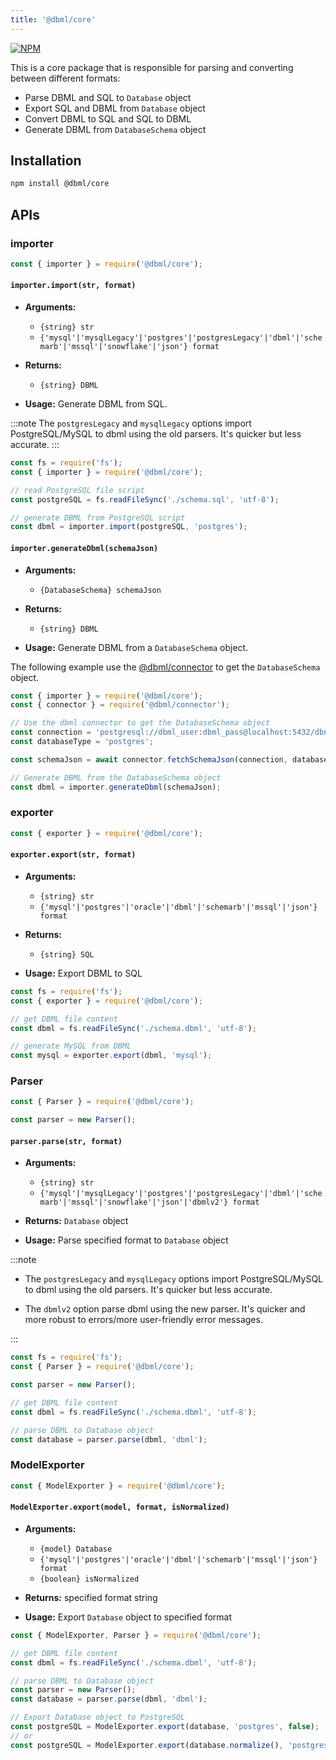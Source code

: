 ```yaml
---
title: '@dbml/core'
---
```


[![NPM](https://img.shields.io/npm/v/@dbml/core)](https://www.npmjs.com/package/@dbml/core)

This is a core package that is responsible for parsing and converting between different formats:

* Parse DBML and SQL to `Database` object
* Export SQL and DBML from `Database` object
* Convert DBML to SQL and SQL to DBML
* Generate DBML from `DatabaseSchema` object

## Installation

```bash npm2yarn
npm install @dbml/core
```

## APIs

### importer

```javascript
const { importer } = require('@dbml/core');
```

#### `importer.import(str, format)`

* **Arguments:**
  * ```{string} str```
  * ```{'mysql'|'mysqlLegacy'|'postgres'|'postgresLegacy'|'dbml'|'schemarb'|'mssql'|'snowflake'|'json'} format```

* **Returns:**
  * ```{string} DBML```

* **Usage:**
Generate DBML from SQL.

:::note
The `postgresLegacy` and `mysqlLegacy` options import PostgreSQL/MySQL to dbml using the old parsers. It's quicker but less accurate.
:::

```javascript
const fs = require('fs');
const { importer } = require('@dbml/core');

// read PostgreSQL file script
const postgreSQL = fs.readFileSync('./schema.sql', 'utf-8');

// generate DBML from PostgreSQL script
const dbml = importer.import(postgreSQL, 'postgres');
```

#### `importer.generateDbml(schemaJson)`

* **Arguments:**
  * ```{DatabaseSchema} schemaJson```

* **Returns:**
  * ```{string} DBML```

* **Usage:**
Generate DBML from a `DatabaseSchema` object.

The following example use the [@dbml/connector](./connector.md) to get the `DatabaseSchema` object.

```javascript
const { importer } = require('@dbml/core');
const { connector } = require('@dbml/connector');

// Use the dbml connector to get the DatabaseSchema object
const connection = 'postgresql://dbml_user:dbml_pass@localhost:5432/dbname?schemas=public';
const databaseType = 'postgres';

const schemaJson = await connector.fetchSchemaJson(connection, databaseType);

// Generate DBML from the DatabaseSchema object
const dbml = importer.generateDbml(schemaJson);
```

### exporter

```javascript
const { exporter } = require('@dbml/core');
```

#### `exporter.export(str, format)`

* **Arguments:**
  * ```{string} str```
  * ```{'mysql'|'postgres'|'oracle'|'dbml'|'schemarb'|'mssql'|'json'} format```

* **Returns:**
  * ```{string} SQL```

* **Usage:**
Export DBML to SQL

```javascript
const fs = require('fs');
const { exporter } = require('@dbml/core');

// get DBML file content
const dbml = fs.readFileSync('./schema.dbml', 'utf-8');

// generate MySQL from DBML
const mysql = exporter.export(dbml, 'mysql');
```

### Parser

```javascript
const { Parser } = require('@dbml/core');

const parser = new Parser();
```

#### `parser.parse(str, format)`

* **Arguments:**
  * ```{string} str```
  * ```{'mysql'|'mysqlLegacy'|'postgres'|'postgresLegacy'|'dbml'|'schemarb'|'mssql'|'snowflake'|'json'|'dbmlv2'} format```

* **Returns:** ```Database``` object

* **Usage:**
Parse specified format to ```Database``` object

:::note

* The `postgresLegacy` and `mysqlLegacy` options import PostgreSQL/MySQL to dbml using the old parsers. It's quicker but less accurate.

* The `dbmlv2` option parse dbml using the new parser. It's quicker and more robust to errors/more user-friendly error messages.

:::

```javascript
const fs = require('fs');
const { Parser } = require('@dbml/core');

const parser = new Parser();

// get DBML file content
const dbml = fs.readFileSync('./schema.dbml', 'utf-8');

// parse DBML to Database object
const database = parser.parse(dbml, 'dbml');
```

### ModelExporter

```javascript
const { ModelExporter } = require('@dbml/core');
```

#### `ModelExporter.export(model, format, isNormalized)`

* **Arguments:**
  * ```{model} Database```
  * ```{'mysql'|'postgres'|'oracle'|'dbml'|'schemarb'|'mssql'|'json'} format```
  * ```{boolean} isNormalized```

* **Returns:** specified format string

* **Usage:**
Export ```Database``` object to specified format

```javascript
const { ModelExporter, Parser } = require('@dbml/core');

// get DBML file content
const dbml = fs.readFileSync('./schema.dbml', 'utf-8');

// parse DBML to Database object
const parser = new Parser();
const database = parser.parse(dbml, 'dbml');

// Export Database object to PostgreSQL
const postgreSQL = ModelExporter.export(database, 'postgres', false);
// or
const postgreSQL = ModelExporter.export(database.normalize(), 'postgres');
```
